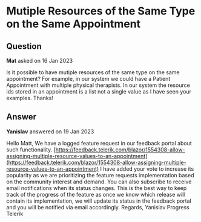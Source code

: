 # Mutiple Resources of the Same Type on the Same Appointment

## Question

**Mat** asked on 16 Jan 2023

Is it possible to have mutiple resources of the same type on the same appointment? For example, in our system we could have a Patient Appointment with multiple physical therapists. In our system the resource ids stored in an appointment is a list not a single value as I have seen your examples. Thanks!

## Answer

**Yanislav** answered on 19 Jan 2023

Hello Matt, We have a logged feature request in our feedback portal about such functionality. [https://feedback.telerik.com/blazor/1554308-allow-assigning-multiple-resource-values-to-an-appointment](https://feedback.telerik.com/blazor/1554308-allow-assigning-multiple-resource-values-to-an-appointment) I have added your vote to increase its popularity as we are prioritizing the feature requests implementation based on the community interest and demand. You can also subscribe to receive email notifications when its status changes. This is the best way to keep track of the progress of the feature as once we know which release will contain its implementation, we will update its status in the feedback portal and you will be notified via email accordingly. Regards, Yanislav Progress Telerik

